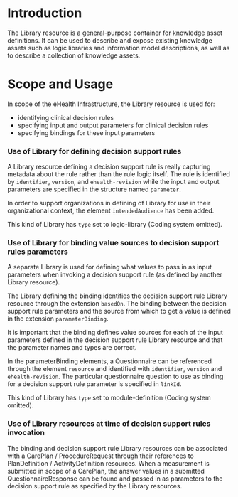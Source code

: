 # Introduction
The Library resource is a general-purpose container for knowledge asset definitions.
It can be used to describe and expose existing knowledge assets such as logic libraries
and information model descriptions, as well as to describe a collection of knowledge assets.

# Scope and Usage
In scope of the eHealth Infrastructure, the Library resource is used for:

* identifying clinical decision rules
* specifying input and output parameters for clinical decision rules 
* specifying bindings for these input parameters

### Use of Library for defining decision support rules

A Library resource defining a decision support rule is really capturing metadata about
the rule rather than the rule logic itself. The rule is identified by `identifier`, `version`,
and `ehealth-revision` while the input and output parameters are specified in the structure named `parameter`.

In order to support organizations in defining of Library for use in their organizational context,
the element `intendedAudience` has been added.

This kind of Library has `type` set to logic-library (Coding system omitted).

### Use of Library for binding value sources to decision support rules parameters

A separate Library is used for defining what values to pass in as input parameters when
invoking a decision support rule (as defined by another Library resource).

The Library defining the binding identifies the decision support rule Library resource
through the extension `basedOn`. The binding between the decision support rule parameters and 
the source from which to get a value is defined in the extension `parameterBinding`.

It is important that the binding defines value sources for each of the input parameters
defined in the decision support rule Library resource and that the parameter names and
types are correct.

In the parameterBinding elements, a Questionnaire can be referenced through the element
`resource` and identified with `identifier`, `version` and `ehealth-revision`. The particular questionnaire
question to use as binding for a decision support rule parameter is specified in `linkId`.

This kind of Library has `type` set to module-definition (Coding system omitted).

### Use of Library resources at time of decision support rules invocation

The binding and decision support rule Library resources can be associated with a CarePlan /
ProcedureRequest through their references to PlanDefinition / ActivityDefinition resources.
When a measurement is submitted in scope of a CarePlan, the answer values in a submitted
QuestionnaireResponse can be found and passed in as parameters to the decision support rule
as specified by the Library resources. 
